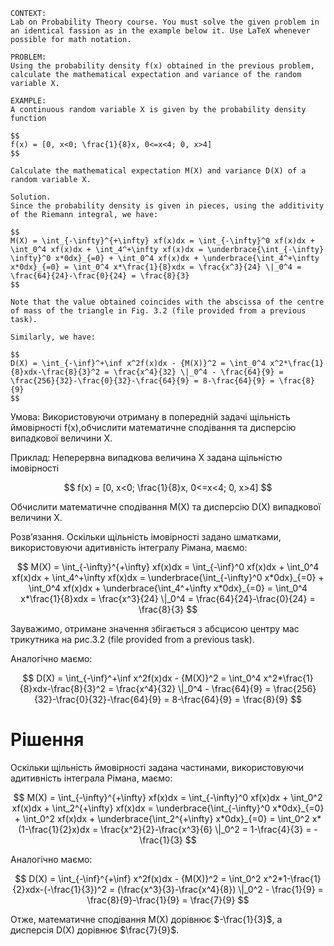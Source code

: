 ```
CONTEXT:
Lab on Probability Theory course. You must solve the given problem in an identical fassion as in the example below it. Use LaTeX whenever possible for math notation.

PROBLEM:
Using the probability density f(x) obtained in the previous problem, calculate the mathematical expectation and variance of the random variable X.

EXAMPLE:
A continuous random variable X is given by the probability density function

$$
f(x) = [0, x<0; \frac{1}{8}x, 0<=x<4; 0, x>4]
$$

Calculate the mathematical expectation M(X) and variance D(X) of a random variable X.

Solution.
Since the probability density is given in pieces, using the additivity of the Riemann integral, we have:

$$
M(X) = \int_{-\infty}^{+\infty} xf(x)dx = \int_{-\infty}^0 xf(x)dx + \int_0^4 xf(x)dx + \int_4^+\infty xf(x)dx = \underbrace{\int_{-\infty} \infty}^0 x*0dx}_{=0} + \int_0^4 xf(x)dx + \underbrace{\int_4^+\infty x*0dx}_{=0} = \int_0^4 x*\frac{1}{8}xdx = \frac{x^3}{24} \|_0^4 = \frac{64}{24}-\frac{0}{24} = \frac{8}{3}
$$

Note that the value obtained coincides with the abscissa of the centre of mass of the triangle in Fig. 3.2 (file provided from a previous task).

Similarly, we have:

$$
D(X) = \int_{-\inf}^+\inf x^2f(x)dx - {M(X)}^2 = \int_0^4 x^2*\frac{1}{8}xdx-\frac{8}{3}^2 = \frac{x^4}{32} \|_0^4 - \frac{64}{9} = \frac{256}{32}-\frac{0}{32}-\frac{64}{9} = 8-\frac{64}{9} = \frac{8}{9}
$$
```

Умова:
Використовуючи отриману в попередній задачі щільність ймовірності f(x),обчислити математичне сподівання та дисперсію випадкової величини X.

Приклад:
Неперервна випадкова величина X задана щільністю імовірності

$$
f(x) = [0, x<0; \frac{1}{8}x, 0<=x<4; 0, x>4]
$$

Обчислити математичне сподівання M(X) та дисперсію D(X) випадкової величини X.

Розв’язання.
Оскільки щільність імовірності задано шматками, використовуючи адитивність інтегралу Рімана, маємо:

$$
M(X) = \int_{-\infty}^{+\infty} xf(x)dx = \int_{-\inf}^0 xf(x)dx + \int_0^4 xf(x)dx + \int_4^+\infty xf(x)dx = \underbrace{\int_{-\infty}^0 x*0dx}_{=0} + \int_0^4 xf(x)dx + \underbrace{\int_4^+\infty x*0dx}_{=0} = \int_0^4 x*\frac{1}{8}xdx = \frac{x^3}{24} \|_0^4 = \frac{64}{24}-\frac{0}{24} = \frac{8}{3}
$$

Зауважимо, отримане значення збігається з абсцисою центру мас трикутника на рис.3.2 (file provided from a previous task).

Аналогічно маємо:

$$
D(X) = \int_{-\inf}^+\inf x^2f(x)dx - {M(X)}^2 = \int_0^4 x^2*\frac{1}{8}xdx-\frac{8}{3}^2 = \frac{x^4}{32} \|_0^4 - \frac{64}{9} = \frac{256}{32}-\frac{0}{32}-\frac{64}{9} = 8-\frac{64}{9} = \frac{8}{9}
$$

# Рішення

Оскільки щільність ймовірності задана частинами, використовуючи адитивність інтеграла Рімана, маємо:

$$
M(X) = \int_{-\infty}^{+\infty} xf(x)dx = \int_{-\infty}^0 xf(x)dx + \int_0^2 xf(x)dx + \int_2^{+\infty} xf(x)dx = \underbrace{\int_{-\infty}^0 x*0dx}_{=0} + \int_0^2 xf(x)dx + \underbrace{\int_2^{+\infty} x*0dx}_{=0} = \int_0^2 x*(1-\frac{1}{2}x)dx = \frac{x^2}{2}-\frac{x^3}{6} \|_0^2 = 1-\frac{4}{3} = -\frac{1}{3}
$$

Аналогічно маємо:

$$
D(X) = \int_{-\inf}^{+\inf} x^2f(x)dx - {M(X)}^2 = \int_0^2 x^2*1-\frac{1}{2}xdx-(-\frac{1}{3})^2 = (\frac{x^3}{3}-\frac{x^4}{8}) \|_0^2 - \frac{1}{9} = \frac{8}{9}-\frac{1}{9} = \frac{7}{9}
$$

Отже, математичне сподівання M(X) дорівнює $-\frac{1}{3}$, а дисперсія D(X) дорівнює $\frac{7}{9}$.
